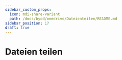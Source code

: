 ```yaml
---
sidebar_custom_props:
  icon: mdi-share-variant
  path: /docs/byod/onedrive/Dateienteilen/README.md
sidebar_position: 17
draft: true
---
```


# Dateien teilen